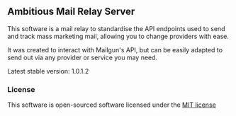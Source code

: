 ## Ambitious Mail Relay Server

This software is a mail relay to standardise the API endpoints used to send and track mass marketing mail, allowing you to change providers with ease.

It was created to interact with Mailgun's API, but can be easily adapted to send out via any provider or service you may need.

Latest stable version: 1.0.1.2

### License

This software is open-sourced software licensed under the [MIT license](http://opensource.org/licenses/MIT)
